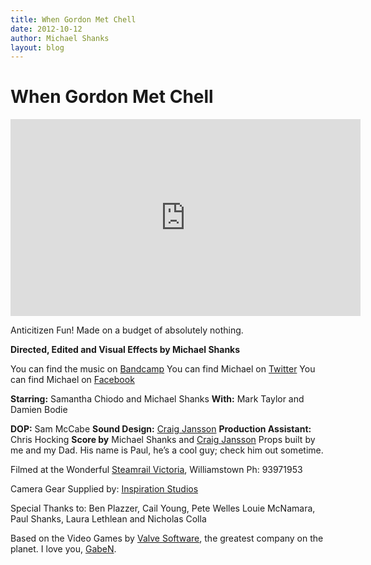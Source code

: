 ```yaml
---
title: When Gordon Met Chell
date: 2012-10-12
author: Michael Shanks
layout: blog
---
```

# When Gordon Met Chell

<iframe width="560" height="315" src="https://www.youtube-nocookie.com/embed/Zcdd5wUwubE?si=ipPT1XSVmy9_N7Lu" title="YouTube video player" frameborder="0" allow="accelerometer; autoplay; clipboard-write; encrypted-media; gyroscope; picture-in-picture; web-share" referrerpolicy="strict-origin-when-cross-origin" allowfullscreen></iframe>

Anticitizen Fun!
Made on a budget of absolutely nothing.

**Directed, Edited and Visual Effects by Michael Shanks**

You can find the music on [Bandcamp](http://timtimfed.bandcamp.com/)
You can find Michael on [Twitter](http://ltnt.tv/timtimfedtwitter)
You can find Michael on [Facebook](http://ltnt.tv/timtimfedfb)

**Starring:** Samantha Chiodo and Michael Shanks
**With:** Mark Taylor and Damien Bodie

**DOP:** Sam McCabe
**Sound Design:** [Craig Jansson](http://craigjansson.com)
**Production Assistant:** Chris Hocking
**Score by** Michael Shanks and [Craig Jansson](http://craigjansson.com)
Props built by me and my Dad. His name is Paul, he’s a cool guy; check him out sometime.

Filmed at the Wonderful [Steamrail Victoria](http://www.steamrail.com.au/), Williamstown
Ph: 93971953

Camera Gear Supplied by: [Inspiration Studios](http://inspirationstudios.com.au)

Special Thanks to:
Ben Plazzer, Cail Young, Pete Welles
Louie McNamara, Paul Shanks, Laura Lethlean and Nicholas Colla

Based on the Video Games by [Valve Software](http://www.valvesoftware.com/), the greatest company on the planet.
I love you, [GabeN](http://en.wikipedia.org/wiki/Gabe_Newell).